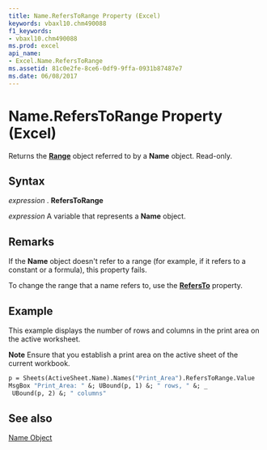 ```yaml
---
title: Name.RefersToRange Property (Excel)
keywords: vbaxl10.chm490088
f1_keywords:
- vbaxl10.chm490088
ms.prod: excel
api_name:
- Excel.Name.RefersToRange
ms.assetid: 81c0e2fe-8ce6-0df9-9ffa-0931b87487e7
ms.date: 06/08/2017
---
```



# Name.RefersToRange Property (Excel)

Returns the  **[Range](Excel.Range(objec).md)** object referred to by a **Name** object. Read-only.


## Syntax

 _expression_ . **RefersToRange**

 _expression_ A variable that represents a **Name** object.


## Remarks

If the  **Name** object doesn't refer to a range (for example, if it refers to a constant or a formula), this property fails.

To change the range that a name refers to, use the  **[RefersTo](Excel.Name.RefersTo.md)** property.


## Example

This example displays the number of rows and columns in the print area on the active worksheet.


 **Note**  Ensure that you establish a print area on the active sheet of the current workbook.


```vb
p = Sheets(ActiveSheet.Name).Names("Print_Area").RefersToRange.Value 
MsgBox "Print_Area: " &; UBound(p, 1) &; " rows, " &; _ 
 UBound(p, 2) &; " columns"
```


## See also


[Name Object](Excel.Name.md)

